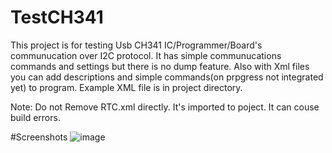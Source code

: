 # TestCH341
This project is for testing Usb CH341 IC/Programmer/Board's communucation over I2C protocol. It has simple communucations commands and settings but there is no dump feature. Also with Xml files you can add descriptions and simple commands(on prpgress not integrated yet) to program. Example XML file is in project directory. 

Note: Do not Remove RTC.xml directly. It's imported to poject. It can couse build errors.

#Screenshots
![image](https://user-images.githubusercontent.com/85828505/224505545-c3852eab-959b-4ec5-98b9-946b6a86fe0f.png)
